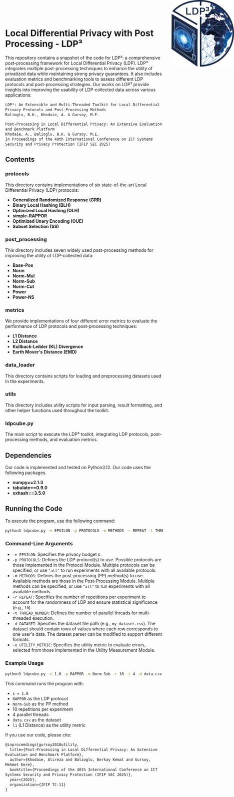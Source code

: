 <div style="position: absolute; top: 0; right: 0;">
  <img src="./images/LDP^3.png" alt="Repository Logo" width="200"/>
</div>


# Local Differential Privacy with Post Processing - LDP³

This repository contains a snapshot of the code for LDP³: a comprehensive post-processing framework for Local Differential Privacy (LDP). LDP³ integrates multiple post-processing techniques to enhance the utility of privatized data while maintaining strong privacy guarantees. It also includes evaluation metrics and benchmarking tools to assess different LDP protocols and post-processing strategies. Our works on LDP³ provide insights into improving the usability of LDP-collected data across various applications: 

```
LDP³: An Extensible and Multi-Threaded Toolkit for Local Differential Privacy Protocols and Post-Processing Methods
Balioglu, B.K., Khodaie, A. & Gursoy, M.E. 
```

```
Post-Processing in Local Differential Privacy: An Extensive Evaluation and Benchmark Platform
Khodaie, A., Balioglu, B.K. & Gursoy, M.E.
In Proceedings of the 40th International Conference on ICT Systems Security and Privacy Protection (IFIP SEC 2025)
```

## Contents

### **protocols**  
This directory contains implementations of six state-of-the-art Local Differential Privacy (LDP) protocols:  
- **Generalized Randomized Response (GRR)**  
- **Binary Local Hashing (BLH)**  
- **Optimized Local Hashing (OLH)**  
- **simple-RAPPOR**  
- **Optimized Unary Encoding (OUE)**  
- **Subset Selection (SS)**  

### **post_processing**  
This directory includes seven widely used post-processing methods for improving the utility of LDP-collected data:  
- **Base-Pos**  
- **Norm**  
- **Norm-Mul**  
- **Norm-Sub**  
- **Norm-Cut**  
- **Power**  
- **Power-NS**  

### **metrics**  
We provide implementations of four different error metrics to evaluate the performance of LDP protocols and post-processing techniques:  
- **L1 Distance**  
- **L2 Distance**  
- **Kullback-Leibler (KL) Divergence**  
- **Earth Mover's Distance (EMD)**  

### **data_loader**  
This directory contains scripts for loading and preprocessing datasets used in the experiments.  

### **utils**  
This directory includes utility scripts for input parsing, result formatting, and other helper functions used throughout the toolkit.  

### **ldpcube.py**  
The main script to execute the LDP³ toolkit, integrating LDP protocols, post-processing methods, and evaluation metrics.  

## Dependencies
Our code is implemented and tested on Python3.12. Our code uses the following packages.
- **numpy==2.1.3**  
- **tabulate==0.9.0**
- **xxhash==3.5.0**  

## Running the Code

To execute the program, use the following command:

```sh
python3 ldpcube.py -e EPSILON -p PROTOCOLS -m METHODS -r REPEAT -t THREAD_NUMBER -d DATASET -u UTILITY_METRIC
```

### Command-Line Arguments

- `-e EPSILON`: Specifies the privacy budget ε.
- `-p PROTOCOLS`: Defines the LDP protocol(s) to use. Possible protocols are those implemented in the Protocol Module. Multiple protocols can be specified, or use `"all"` to run experiments with all available protocols.
- `-m METHODS`: Defines the post-processing (PP) method(s) to use. Available methods are those in the Post-Processing Module. Multiple methods can be specified, or use `"all"` to run experiments with all available methods.
- `-r REPEAT`: Specifies the number of repetitions per experiment to account for the randomness of LDP and ensure statistical significance (e.g., `10`).
- `-t THREAD_NUMBER`: Defines the number of parallel threads for multi-threaded execution.
- `-d DATASET`: Specifies the dataset file path (e.g., `my_dataset.csv`). The dataset should contain rows of values where each row corresponds to one user's data. The dataset parser can be modified to support different formats.
- `-u UTILITY_METRIC`: Specifies the utility metric to evaluate errors, selected from those implemented in the Utility Measurement Module.

### Example Usage

```sh
python3 ldpcube.py -e 1.0 -p RAPPOR -m Norm-Sub -r 10 -t 4 -d data.csv -u l1
```

This command runs the program with:
- `ε = 1.0`
- `RAPPOR` as the LDP protocol
- `Norm-Sub` as the PP method
- 10 repetitions per experiment
- 4 parallel threads
- `data.csv` as the dataset
- `l1` (L1 Distance) as the utility metric

If you use our code, please cite:

```
@inproceedings{gursoy2018utility,
  title={Post-Processing in Local Differential Privacy: An Extensive Evaluation and Benchmark Platform},
  author={Khodaie, Alireza and Balioglu, Berkay Kemal and Gursoy, Mehmet Emre},
  booktitle={Proceedings of the 40th International Conference on ICT Systems Security and Privacy Protection (IFIP SEC 2025)},
  year={2025},
  organization={IFIP TC-11}
}
```
